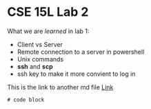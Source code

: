 # **CSE 15L Lab 2**
What we are *learned* in lab 1:
- Client vs Server
- Remote connection to a server in powershell
- Unix commands
- **ssh** and **scp** 
- ssh key to make it more convient to log in

This is the link to another md file [Link](https://beliang.github.io/cse15l-lab-reports/anotherIndex.html)

```
# code block
```
